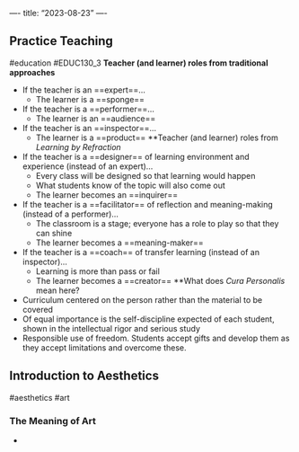 —-
title: “2023-08-23”
—-
## Practice Teaching
#education #EDUC130_3 
**Teacher (and learner) roles from traditional approaches**
- If the teacher is an ==expert==…
	- The learner is a ==sponge==
- If the teacher is a ==performer==…
	- The learner is an ==audience==
- If the teacher is an ==inspector==…
	- The learner is a ==product==
**Teacher (and learner) roles from *Learning by Refraction*
- If the teacher is a ==designer== of learning environment and experience (instead of an expert)…
	- Every class will be designed so that learning would happen
	- What students know of the topic will also come out
	- The learner becomes an ==inquirer==
- If the teacher is a ==facilitator== of reflection and meaning-making (instead of a performer)…
	- The classroom is a stage; everyone has a role to play so that they can shine
	- The learner becomes a ==meaning-maker==
- If the teacher is a ==coach== of transfer learning (instead of an inspector)…
	- Learning is more than pass or fail
	- The learner becomes a ==creator==
**What does *Cura Personalis* mean here?
- Curriculum centered on the person rather than the material to be covered
- Of equal importance is the self-discipline expected of each student, shown in the intellectual rigor and serious study
- Responsible use of freedom. Students accept gifts and develop them as they accept limitations and overcome these.

## Introduction to Aesthetics
#aesthetics #art 
### The Meaning of Art
- 